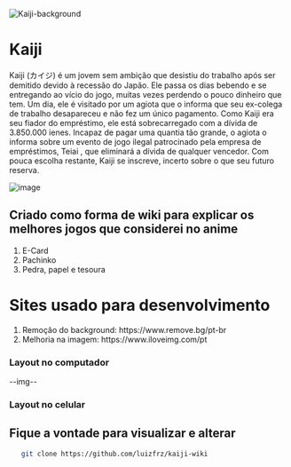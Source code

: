 ![Kaiji-background](https://github.com/user-attachments/assets/3b9facdf-bc97-4c2f-ae11-758beca7bd4f)

<h1>Kaiji</h1>
<p>Kaiji (カイジ) é um jovem sem ambição que desistiu do trabalho após ser demitido devido à recessão do Japão. Ele passa os dias bebendo e se entregando ao vício do jogo, muitas vezes perdendo o pouco dinheiro que tem. Um dia, ele é visitado por um agiota que o informa que seu ex-colega de trabalho desapareceu e não fez um único pagamento. Como Kaiji era seu fiador do empréstimo, ele está sobrecarregado com a dívida de 3.850.000 ienes. Incapaz de pagar uma quantia tão grande, o agiota o informa sobre um evento de jogo ilegal patrocinado pela empresa de empréstimos, Teiai , que eliminará a dívida de qualquer vencedor. Com pouca escolha restante, Kaiji se inscreve, incerto sobre o que seu futuro reserva.</p>

![image](https://github.com/user-attachments/assets/ee65c0d5-41a6-40c7-a1cc-404fe133a3fa)

<h2>Criado como forma de wiki para explicar os melhores jogos que considerei no anime</h2>
<ol><li>
  E-Card </li>
  
 <li> Pachinko
</li>
<li>Pedra, papel e tesoura</li></ol>

# Sites usado para desenvolvimento
<ol>
  <li>Remoção do background: https://www.remove.bg/pt-br</li>
  <li>Melhoria na imagem: https://www.iloveimg.com/pt</li>
</ol>

<h3>Layout no computador</h3>
--img--

<h3>Layout no celular</h3>

## Fique a vontade para visualizar e alterar
   ```bash
      git clone https://github.com/luizfrz/kaiji-wiki
